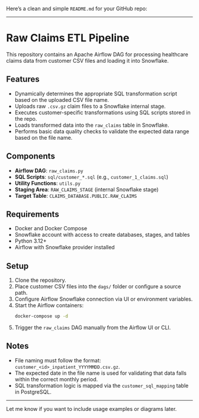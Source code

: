 Here’s a clean and simple `README.md` for your GitHub repo:

---

# Raw Claims ETL Pipeline

This repository contains an Apache Airflow DAG for processing healthcare claims data from customer CSV files and loading it into Snowflake.

## Features

- Dynamically determines the appropriate SQL transformation script based on the uploaded CSV file name.
- Uploads raw `.csv.gz` claim files to a Snowflake internal stage.
- Executes customer-specific transformations using SQL scripts stored in the repo.
- Loads transformed data into the `raw_claims` table in Snowflake.
- Performs basic data quality checks to validate the expected data range based on the file name.

## Components

- **Airflow DAG**: `raw_claims.py`
- **SQL Scripts**: `sql/customer_*.sql` (e.g., `customer_1_claims.sql`)
- **Utility Functions**: `utils.py`
- **Staging Area**: `RAW_CLAIMS_STAGE` (internal Snowflake stage)
- **Target Table**: `CLAIMS_DATABASE.PUBLIC.RAW_CLAIMS`

## Requirements

- Docker and Docker Compose
- Snowflake account with access to create databases, stages, and tables
- Python 3.12+
- Airflow with Snowflake provider installed

## Setup

1. Clone the repository.
2. Place customer CSV files into the `dags/` folder or configure a source path.
3. Configure Airflow Snowflake connection via UI or environment variables.
4. Start the Airflow containers:
   ```bash
   docker-compose up -d
   ```
5. Trigger the `raw_claims` DAG manually from the Airflow UI or CLI.

## Notes

- File naming must follow the format: `customer_<id>_inpatient_YYYYMMDD.csv.gz`.
- The expected date in the file name is used for validating that data falls within the correct monthly period.
- SQL transformation logic is mapped via the `customer_sql_mapping` table in PostgreSQL.

---

Let me know if you want to include usage examples or diagrams later.
